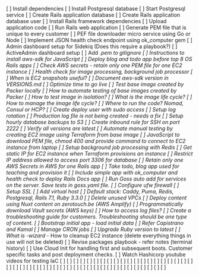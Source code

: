 [ ] Install dependencies
[ ] Install Postgresql database
[ ] Start Postgresql service
[ ] Create Rails application database
[ ] Create Rails application database user
[ ] Install Rails framework dependencies
[ ] Upload application code
[ ] Run Rails web application
[ ] Generate PEM file that is unique to every customer
[ ] PEF file downloader micro service using Go or Node
[ ] Implement JSON health check endpoint using ok_computer gem
[ ] Admin dashboard setup for Sidekiq (Does this require a playbook?)
[ ] ActiveAdmin dashboard setup
[ ] Add *.pem to gitignore
[ ] Instructions to install aws-sdk for JavaScript
[ ] Deploy blog and todo app before top 8 OS Rails apps
[ ] Check AWS secrets - retain only one PEM file for one EC2 instance
[ ] Health check for image processing, background job processor
[ ] When is EC2 snapshots useful?
[ ] Document aws-sdk version in VERSIONS.md
[ ] Optimize time to go live
[ ] Test base image created by Packer locally
[ ] How to automate testing of base images created by Packer
[ ] How to test image in isolation?
[ ] What is the image life cycle?
[ ] How to manage the image life cycle?
[ ] Where to run the code? Nomad, Consul or HCP?
[ ] Create deploy user with sudo access
[ ] Setup log rotation
[ ] Production log file is not being created - needs a fix
[ ] Setup hourly database backups to S3
[ ] Create inbound rule for SSH on port 2222
[ ] Verify all versions are latest
[ ] Automate manual testing by creating EC2 image using Terraform from base image
[ ] JavaScript to download PEM file, chmod 400 and provide command to connect to EC2 instance from laptop
[ ] Setup background job processing with Redis
[ ] Get static IP for EC2 instance when Terraform provisions an instance
[ ] Restrict IP address allowed to access port 3306 for database
[ ] Retain only one AWS Secrets in AWS for one Rails app
[ ] Take todo, blog app used for teaching and provision it
[ ] Include simple app with ok_computer and health check to deploy Rails Docs app
[ ] Run Goss auto add for services on the server. Save tests in goss.yaml file.
[ ] Configure ufw firewall
[ ] Setup SSL
[ ] Add virtual host
[ ] Default stack: Caddy, Puma, Redis, Postgresql, Rails 7.1, Ruby 3.3.0
[ ] Delete unused VPCs
[ ] Deploy content using Nuxt content on zerotouch.be (AWS Amplify)
[ ] Programmatically download Vault secrets (AWS keys)
[ ] How to access log files?
[ ] Create a troubleshooting guide for customers. Troubleshooting should be one type of content.
[ ] Bootstrap initial app - load initial data
[ ] Refer Capistrano and Kamal
[ ] Manage CRON jobs
[ ] Upgrade Ruby version to latest
[ ] What is -wizard* - How to cleanup EC2 instance (delete everything things in use will not be deleted)
[ ] Revise packages playbook - refer notes (terminal history)
[ ] Use Cloud Init for handling first and subsequent boots. Customer specific tasks and post deployment checks.
[ ] Watch Hashicorp youtube videos for testing IaC
[ ] 
[ ] 
[ ] 
[ ] 
[ ] 
[ ] 
[ ] 
[ ] 
[ ] 
[ ] 
[ ] 
[ ] 
[ ] 
[ ] 
[ ] 
[ ] 
[ ] 
[ ] 
[ ] 
[ ] 
[ ] 
[ ] 
[ ] 
[ ] 
[ ] 
[ ] 
[ ] 
[ ] 
[ ] 
[ ] 
[ ] 
[ ] 
[ ] 
[ ] 
[ ] 
[ ] 
[ ] 
[ ] 
[ ] 
[ ] 
[ ] 
[ ] 
[ ] 
[ ] 